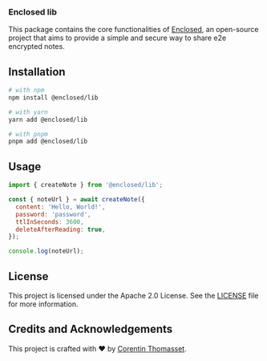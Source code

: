 ### Enclosed lib

This package contains the core functionalities of [Enclosed](https://enclosed.cc/), an open-source project that aims to provide a simple and secure way to share e2e encrypted notes.

## Installation

```bash
# with npm
npm install @enclosed/lib

# with yarn
yarn add @enclosed/lib

# with pnpm
pnpm add @enclosed/lib
```

## Usage

```javascript
import { createNote } from '@enclosed/lib';

const { noteUrl } = await createNote({
  content: 'Hello, World!',
  password: 'password',
  ttlInSeconds: 3600,
  deleteAfterReading: true,
});

console.log(noteUrl);
```

## License

This project is licensed under the Apache 2.0 License. See the [LICENSE](./LICENSE) file for more information.

## Credits and Acknowledgements

This project is crafted with ❤️ by [Corentin Thomasset](https://corentin.tech).
